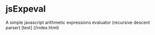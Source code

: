# jsExpeval
A simple javascript arithmetic expressions evaluator (recursive descent parser)
[test] (/index.html)
